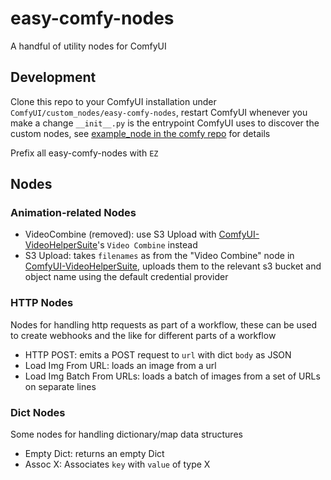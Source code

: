 # easy-comfy-nodes

A handful of utility nodes for ComfyUI

## Development

Clone this repo to your ComfyUI installation under `ComfyUI/custom_nodes/easy-comfy-nodes`, restart ComfyUI whenever you make a change
`__init__.py` is the entrypoint ComfyUI uses to discover the custom nodes, see [example_node in the comfy repo](https://github.com/comfyanonymous/ComfyUI/blob/eb5c991a8c24873b3efba747ec4466d4f2c986db/custom_nodes/example_node.py.example) for details

Prefix all easy-comfy-nodes with `EZ`

## Nodes

### Animation-related Nodes
- VideoCombine (removed): use S3 Upload with [ComfyUI-VideoHelperSuite](https://github.com/Kosinkadink/ComfyUI-VideoHelperSuite)'s `Video Combine` instead
- S3 Upload: takes `filenames` as from the "Video Combine" node in [ComfyUI-VideoHelperSuite](https://github.com/Kosinkadink/ComfyUI-VideoHelperSuite), uploads them to the relevant s3 bucket and object name using the default credential provider

### HTTP Nodes
Nodes for handling http requests as part of a workflow, these can be used to create webhooks and the like for different parts of a workflow

- HTTP POST: emits a POST request to `url` with dict `body` as JSON
- Load Img From URL: loads an image from a url
- Load Img Batch From URLs: loads a batch of images from a set of URLs on separate lines

### Dict Nodes
Some nodes for handling dictionary/map data structures

- Empty Dict: returns an empty Dict
- Assoc X: Associates `key` with `value` of type X